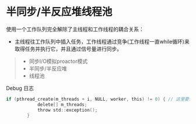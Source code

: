 
半同步/半反应堆线程池
===============
使用一个工作队列完全解除了主线程和工作线程的耦合关系：
- 主线程往工作队列中插入任务，工作线程通过竞争(工作线程一直while循环)来取得任务并执行它，并且通过信号量进行同步。
> * 同步I/O模拟proactor模式
> * 半同步/半反应堆
> * 线程池


Debug 日志
```c
if (pthread_create(m_threads + i, NULL, worker, this) != 0) { // 这里要传参数this
            delete[] m_threads;
            throw std::exception();
        }
```




